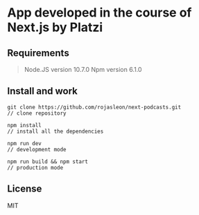 # App developed in the course of Next.js by Platzi

## Requirements

> Node.JS version 10.7.0
> Npm version 6.1.0

## Install and work
```
git clone https://github.com/rojasleon/next-podcasts.git 
// clone repository
```
```
npm install 
// install all the dependencies
```
```
npm run dev 
// development mode
```
```
npm run build && npm start
// production mode
```

## License
MIT